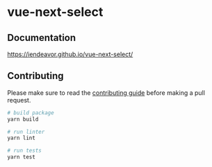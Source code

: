# vue-next-select

## Documentation

https://iendeavor.github.io/vue-next-select/

## Contributing

Please make sure to read the [contributing guide](./CONTRIBUTING.md) before making a pull request.

```bash
# build package
yarn build

# run linter
yarn lint

# run tests
yarn test
```
